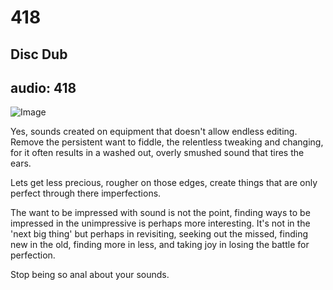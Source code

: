 # 418
## Disc Dub
audio: 418
---

![Image](/assets/img/Snd-418.png)

Yes, sounds created on equipment that doesn't allow endless editing. Remove the persistent want to fiddle, the relentless tweaking and changing, for it often results in a washed out, overly smushed sound that tires the ears.

Lets get less precious, rougher on those edges, create things that are only perfect through there imperfections.

The want to be impressed with sound is not the point, finding ways to be impressed in the unimpressive is perhaps more interesting. It's not in the 'next big thing' but perhaps in revisiting, seeking out the missed, finding new in the old, finding more in less, and taking joy in losing the battle for perfection.

Stop being so anal about your sounds.